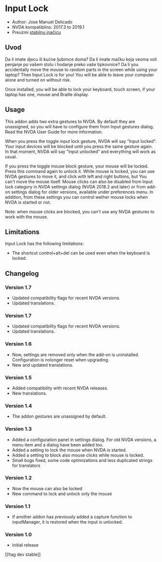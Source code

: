# Input Lock #

* Author: Jose Manuel Delicado
* NVDA kompatibilno: 2017.3 to 2019.1
* Preuzmi [stabilnu inačicu][1]

## Uvod

Da li imate djecu ili kućne ljubimce doma? Da li imate mačku koja veoma voli
penjanje po vašem stolu i hodanje preko vaše tipkovnice? Da li  you
accidentally move the mouse to random parts in the screen while using your
laptop? Then Input Lock is for you! You will be able to leave your computer
alone and turned on without risk.

Once installed, you will be able to lock your keyboard, touch screen, if
your laptop has one, mouse and Braille display.

## Usage

This addon adds two extra gestures to NVDA. By default they are unassigned,
so you will have to configure them from Input gestures dialog. Read the NVDA
User Guide for more information.

When you press the toggle input lock gesture, NVDA will say "Input
locked". Your input devices will be blocked until you press the same gesture
again. In that moment, NVDA will say "Input unlocked" and everything will
work as usual.

If you press the toggle mouse block gesture, your mouse will be
locked. Press this command again to unlock it. While mouse is locked, you
can use NVDA gestures to move it, and click with left and right buttons, but
You can't move the mouse itself. Mouse clicks can also be disabled from
Input lock category in NVDA settings dialog (NVDA 2018.2 and later) or from
add-on settings dialog for older versions, available under preferences
menu. In addition, from these settings you can control wether mouse locks
when NVDA is started or not.

Note: when mouse clicks are blocked, you can't use any NVDA gestures to work
with the mouse.

## Limitations

Input Lock has the following limitations:

* The shortcut control+alt+del can be used even when the keyboard is locked.

## Changelog

### Version 1.7

* Updated compatibility flags for recent NVDA versions.
* Updated translations.

### Version 1.7

* Updated compatibility flags for recent NVDA versions.
* Updated translations.

### Version 1.6

* Now, settings are removed only when the add-on is
  uninstalled. Configuration is nolonger reset when upgrading.
* New and updated translations.

### Version 1.5

* Added compatibility with recent NVDA releases.
* New translations.

### Version 1.4

* The addon gestures are unassigned by default.

### Version 1.3

* Added a configuration panel in settings dialog. For old NVDA versions, a
  menu item and a dialog have been added too.
* Added a setting to lock the mouse when NVDA is started.
* Added a setting to block also mouse clicks while mouse is locked.
* Small bugs fixed, some code optimizations and less duplicated strings for
  translators

### Version 1.2

* Now the mouse can also be locked
* New command to lock and unlock only the mouse

### Version 1.1

* If another addon has previously added a capture function to inputManager,
  it is restored when the input is unlocked.

### Version 1.0

* Initial release

[[!tag dev stable]]

[1]: https://addons.nvda-project.org/files/get.php?file=inputlock
